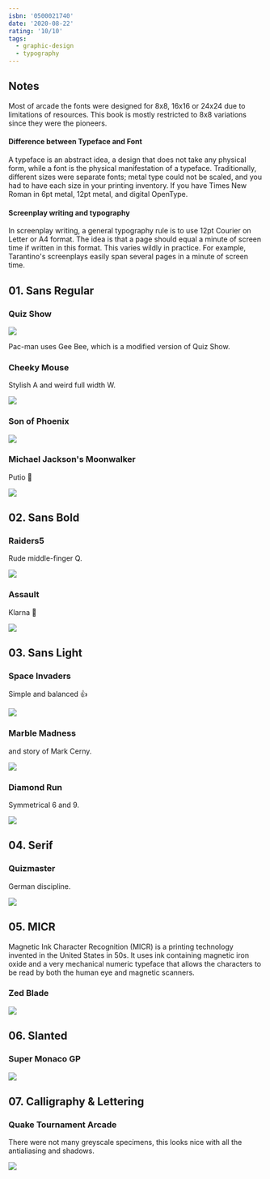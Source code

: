 ```yaml
---
isbn: '0500021740'
date: '2020-08-22'
rating: '10/10'
tags:
  - graphic-design
  - typography
---
```


## Notes

Most of arcade the fonts were designed for 8x8, 16x16 or 24x24 due to limitations of resources. This book is mostly restricted to 8x8 variations since they were the pioneers.

#### Difference between T**ypeface and Font**

A typeface is an abstract idea, a design that does not take any physical form, while a font is the physical manifestation of a typeface. Traditionally, different sizes were separate fonts; metal type could not be scaled, and you had to have each size in your printing inventory. If you have Times New Roman in 6pt metal, 12pt metal, and digital OpenType.

#### Screenplay writing and typography

In screenplay writing, a general typography rule is to use 12pt Courier on Letter or A4 format. The idea is that a page should equal a minute of screen time if written in this format. This varies wildly in practice. For example, Tarantino's screenplays easily span several pages in a minute of screen time.

## 01. Sans Regular

### Quiz Show

![](/images/arcade-game-typography-1.jpg)

Pac-man uses Gee Bee, which is a modified version of Quiz Show.

### Cheeky Mouse

Stylish A and weird full width W.

![](/images/arcade-game-typography-2.jpg)

### Son of Phoenix

![](/images/arcade-game-typography-0.jpg)

### Michael Jackson's Moonwalker

Putio 🤠

![](/images/arcade-game-typography-3.jpg)

## 02. Sans Bold

### Raiders5

Rude middle-finger Q.

![](/images/arcade-game-typography-4.jpg)

### Assault

Klarna 💅

![](/images/arcade-game-typography-5.jpg)

## 03. Sans Light

### Space Invaders

Simple and balanced 👍

![](/images/arcade-game-typography-6.jpg)

### Marble Madness

and story of Mark Cerny.

![](/images/arcade-game-typography-7.jpg)

### Diamond Run

Symmetrical 6 and 9.

![](/images/arcade-game-typography-8.jpg)

## 04. Serif

### Quizmaster

German discipline.

![](/images/arcade-game-typography-9.jpg)

## 05. MICR

Magnetic Ink Character Recognition (MICR) is a printing technology invented in the United States in 50s. It uses ink containing magnetic iron oxide and a very mechanical numeric typeface that allows the characters to be read by both the human eye and magnetic scanners.

### Zed Blade

![](/images/arcade-game-typography-10.jpg)

## 06. Slanted

### Super Monaco GP

![](/images/arcade-game-typography-11.jpg)

## 07. Calligraphy & Lettering

### Quake Tournament Arcade

There were not many greyscale specimens, this looks nice with all the antialiasing and shadows.

![](/images/arcade-game-typography-12.jpg)
